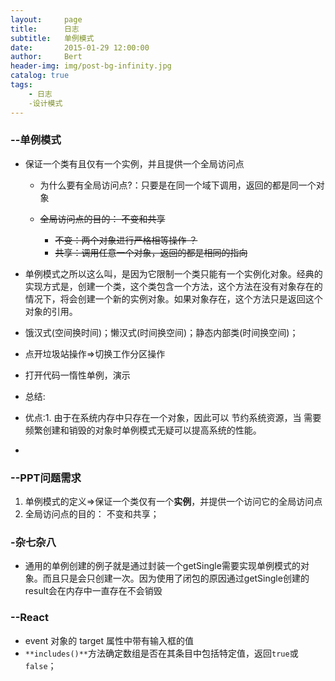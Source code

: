 ```yaml
---
layout:     page
title:      日志
subtitle:   单例模式
date:       2015-01-29 12:00:00
author:     Bert
header-img: img/post-bg-infinity.jpg
catalog: true
tags:
    - 日志
    -设计模式
---
```


### --单例模式

- 保证一个类有且仅有一个实例，并且提供一个全局访问点

  - 为什么要有全局访问点?：只要是在同一个域下调用，返回的都是同一个对象

  - ~~全局访问点的目的： 不变和共享~~
    - ~~不变：两个对象进行严格相等操作 ？~~
    - ~~共享：调用任意一个对象，返回的都是相同的指向~~
- 单例模式之所以这么叫，是因为它限制一个类只能有一个实例化对象。经典的实现方式是，创建一个类，这个类包含一个方法，这个方法在没有对象存在的情况下，将会创建一个新的实例对象。如果对象存在，这个方法只是返回这个对象的引用。
- 饿汉式(空间换时间)；懒汉式(时间换空间)；静态内部类(时间换空间)；
- 点开垃圾站操作=>切换工作分区操作
- 打开代码一惰性单例，演示
- 总结:
- 优点:1. 由于在系统内存中只存在一个对象，因此可以 节约系统资源，当 需要频繁创建和销毁的对象时单例模式无疑可以提高系统的性能。 
- 



### --PPT问题需求

1. 单例模式的定义=>保证一个类仅有一个**实例**，并提供一个访问它的全局访问点
2. 全局访问点的目的： 不变和共享；

### -杂七杂八

- 通用的单例创建的例子就是通过封装一个getSingle需要实现单例模式的对象。而且只是会只创建一次。因为使用了闭包的原因通过getSingle创建的result会在内存中一直存在不会销毁

### --React

- event 对象的 target 属性中带有输入框的值
- `**includes()**`方法确定数组是否在其条目中包括特定值，返回`true`或`false`；